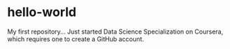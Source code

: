 # hello-world
My first repository...
Just started Data Science Specialization on Coursera, which requires one to create a GitHub account. 
